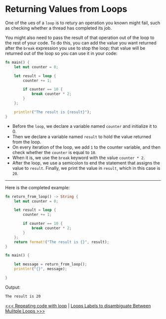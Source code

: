 # Returning Values from Loops

One of the ues of a `loop` is to retury an operation you known might fail, such as checking whether a thread has completed its job.

You might also need to pass the result of that operation out of the loop to the rest of your code. To do this, you can add the value you want returned after the `break` expression you use to stop the loop; that value will be returned out of the loop so you can use it in your code:

```rust
fn main() {
    let mut counter = 0;

    let result = loop {
        counter += 1;

        if counter == 10 {
            break counter * 2;
        }
    };

    println!("The result is {result}");
}
```

- Before the `loop`, we declare a variable named `counter` and initialize it to 0.
- Then we declare a variable named `result` to hold the value returned from the loop.
- On every iteration of the loop, we add `1` to the counter variable, and then check whether the `counter` is equal to `10`.
- When it is, we use the `break` keyword with the value `counter * 2`. 
- After the loop, we use a semicolon to end the statement that assigns the value to `result`. Finally, we print the value in `result`, which in this case is `20`.

----------


Here is the completed example:

```rs
fn return_from_loop() -> String {
    let mut counter = 0;

    let result = loop {
        counter += 1;

        if counter == 10 {
            break counter * 2;
        }
    };
    return format!("The result is {}", result);
}

fn main() {

    let message = return_from_loop();
    println!("{}", message);

}
```

Output: 

```bash
The result is 20
```

[<<< Repeating code with loop](101-repeating-code-with-loop.md) | [Loops Labels to disambiguate Between Mulitple Loops >>>](103-loops-label-disambiguate-between-multiple-loops.md)